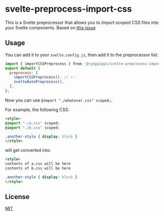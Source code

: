 # svelte-preprocess-import-css

This is a Svelte preprocessor that allows you to import scoped CSS files into your Svelte components.
Based on [this issue](https://github.com/sveltejs/svelte/issues/7125#issuecomment-1528965643)

## Usage

You can add it to your `svelte.config.js`, then add it to the preprocessor list:

```js
import { importCSSPreprocess } from '@ryoppippi/svelte-preprocess-import-css';
export default {
  preprocess: [
    importCSSPreprocess(), // <--
    svelteAutoPreprocess(),
  ],
};
```

Now you can use `@import "./whatever.css" scoped;`.

For example, the following CSS:

```html
<style>
@import "./a.css" scoped;
@import "./b.css" scoped;

.another-style { display: block }
</style>
```

will get converted into:

```html
<style>
contents of a.css will be here
contents of b.css will be here

.another-style { display: block }
</style>
```

## License
[MIT](./LICENSE)
